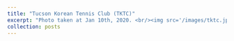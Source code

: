 ```yaml
---
title: "Tucson Korean Tennis Club (TKTC)"
excerpt: "Photo taken at Jan 10th, 2020. <br/><img src='/images/tktc.jpg'>"
collection: posts
---
```

